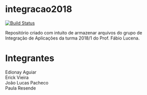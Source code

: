 # integracao2018
[![Build Status](https://travis-ci.org/Edionay/integracao2018.svg?branch=master)](https://travis-ci.org/Edionay/integracao2018)

Repositório criado com intuito de armazenar arquivos do grupo de Integração de Aplicações da turma 2018/1 do Prof. Fábio Lucena.

# Integrantes
Edionay Aguiar <br>
Erick Vieira <br>
João Lucas Pacheco <br>
Paula Resende <br>
